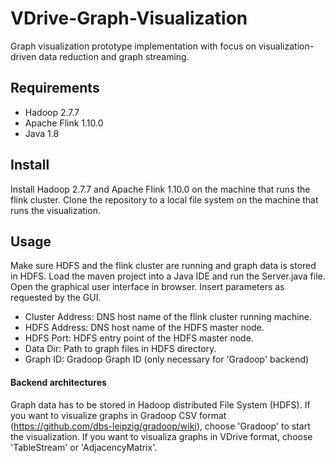 # VDrive-Graph-Visualization
Graph visualization prototype implementation with focus on visualization-driven data reduction and graph streaming.

## Requirements
- Hadoop 2.7.7
- Apache Flink 1.10.0
- Java 1.8

## Install
Install Hadoop 2.7.7 and Apache Flink 1.10.0 on the machine that runs the flink cluster. 
Clone the repository to a local file system on the machine that runs the visualization.

## Usage
Make sure HDFS and the flink cluster are running and graph data is stored in HDFS.
Load the maven project into a Java IDE and run the Server.java file.
Open the graphical user interface in browser.
Insert parameters as requested by the GUI.

- Cluster Address: DNS host name of the flink cluster running machine.
- HDFS Address: DNS host name of the HDFS master node.
- HDFS Port: HDFS entry point of the HDFS master node.
- Data Dir: Path to graph files in HDFS directory.
- Graph ID: Gradoop Graph ID (only necessary for 'Gradoop' backend)

#### Backend architectures
Graph data has to be stored in Hadoop distributed File System (HDFS).
If you want to visualize graphs in Gradoop CSV format (https://github.com/dbs-leipzig/gradoop/wiki),
choose 'Gradoop' to start the visualization.
If you want to visualiza graphs in VDrive format,
choose 'TableStream' or 'AdjacencyMatrix'.
